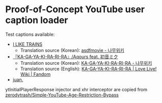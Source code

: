 # Proof-of-Concept YouTube user caption loader

Test captions available:

 - [I LIKE TRAINS](https://www.youtube.com/watch?v=hHkKJfcBXcw)
    - Translation source (Korean): [asdfmovie - 나무위키](https://namu.wiki/w/asdfmovie#s-4.1)
 - [『KA-GA-YA-KI-RA-RI-RA』/Aqours feat. 初音ミク](https://www.youtube.com/watch?v=HnsDEV7us08)
    - Translation source (Korean): [KA-GA-YA-KI-RA-RI-RA  - 나무위키](https://namu.wiki/w/KA-GA-YA-KI-RA-RI-RA)
    - Translation source (English): [KA-GA-YA-KI-RA-RI-RA | Love Live! Wiki | Fandom](https://love-live.fandom.com/wiki/KA-GA-YA-KI-RA-RI-RA)
 - [juan.](https://www.youtube.com/watch?v=H9aC5AGY9YU)

ytInitialPlayerResponse injector and xhr interceptor are copied from [zerodytrash/Simple-YouTube-Age-Restriction-Bypass](https://github.com/zerodytrash/Simple-YouTube-Age-Restriction-Bypass/)

